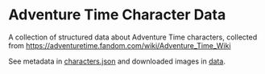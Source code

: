 # Adventure Time Character Data

A collection of structured data about Adventure Time characters, collected from https://adventuretime.fandom.com/wiki/Adventure_Time_Wiki

See metadata in [characters.json](characters.json) and downloaded images in [data](data).